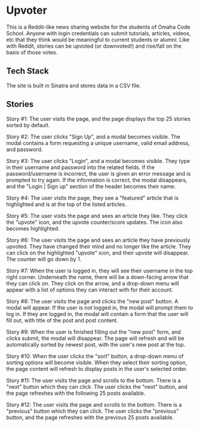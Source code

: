 # Upvoter

This is a Reddit-like news sharing website for the students of Omaha Code School. Anyone with login credentials can submit tutorials, articles, videos, etc that they think would be meaningful to current students or alumni. Like with Reddit, stories can be upvoted (or downvoted!) and rise/fall on the basis of those votes.

## Tech Stack

The site is built in Sinatra and stores data in a CSV file.


## Stories

Story #1:
The user visits the page, and the page displays the top 25 stories sorted by default.

Story #2:
The user clicks "Sign Up", and a modal becomes visible. The modal contains a form requesting a unique username, valid email address, and password.

Story #3:
The user clicks "Login", and a modal becomes visible. They type in their username and password into the related fields. If the password/username is incorrect, the user is given an error message and is prompted to try again. If the information is correct, the modal disappears, and the "Login | Sign up" section of the header becomes their name.

Story #4:
The user visits the page, they see a "featured" article that is highlighted and is at the top of the listed articles.

Story #5:
The user visits the page and sees an article they like. They click the "upvote" icon, and the upvote counter/score updates. The icon also becomes highlighted.

Story #6:
The user visits the page and sees an article they have previously upvoted. They have changed their mind and no longer like the article. They can click on the highlighted "upvote" icon, and their upvote will disappear. The counter will go down by 1.

Story #7:
When the user is logged in, they will see their username in the top right corner. Underneath the name, there will be a down-facing arrow that they can click on. They click on the arrow, and a drop-down menu will appear with a list of options they can interact with for their account.

Story #8:
The user visits the page and clicks the "new post" button. A modal will appear. If the user is not logged in, the modal will prompt them to log in. If they are logged in, the modal will contain a form that the user will fill out, with title of the post and post content.

Story #9:
When the user is finished filling out the "new post" form, and clicks submit, the modal will disappear. The page will refresh and will be automatically sorted by newest post, with the user's new post at the top.

Story #10:
When the user clicks the "sort" button, a drop-down menu of sorting options will become visible. When they select their sorting option, the page content will refresh to display posts in the user's selected order.

Story #11:
The user visits the page and scrolls to the bottom. There is a "next" button which they can click. The user clicks the "next" button, and the page refreshes with the following 25 posts available.

Story #12:
The user visits the page and scrolls to the bottom. There is a "previous" button which they can click. The user clicks the "previous" button, and the page refreshes with the previous 25 posts available.








